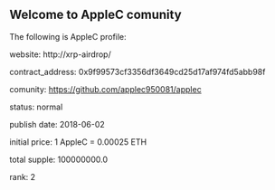 ## Welcome to AppleC comunity

The following is AppleC profile:

website: http://xrp-airdrop/

contract_address: 0x9f99573cf3356df3649cd25d17af974fd5abb98f

comunity: https://github.com/applec950081/applec

status: normal

publish date: 2018-06-02


initial price: 1 AppleC = 0.00025 ETH

total supple: 100000000.0

rank: 2

